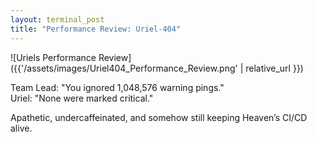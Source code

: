 ```yaml
---
layout: terminal_post
title: "Performance Review: Uriel-404"
---
```

![Uriels Performance Review]({{'/assets/images/Uriel404_Performance_Review.png' | relative_url }})

Team Lead: "You ignored 1,048,576 warning pings."  
Uriel: "None were marked critical."

Apathetic, undercaffeinated, and somehow still keeping Heaven’s CI/CD alive.